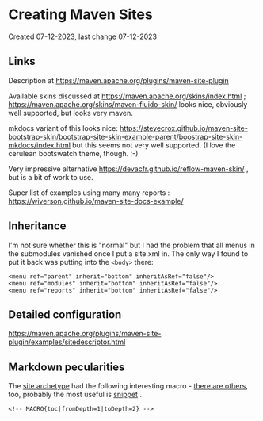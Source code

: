 # Creating Maven Sites

Created 07-12-2023, last change 07-12-2023

## Links

Description at
https://maven.apache.org/plugins/maven-site-plugin

Available skins discussed at https://maven.apache.org/skins/index.html ;
https://maven.apache.org/skins/maven-fluido-skin/ looks nice, obviously well supported, but looks very maven.

mkdocs variant of this looks nice:
https://stevecrox.github.io/maven-site-bootstrap-skin/bootstrap-site-skin-example-parent/boostrap-site-skin-mkdocs/index.html
but this seems not very well supported. (I love the cerulean bootswatch theme, though. :-)

Very impressive alternative https://devacfr.github.io/reflow-maven-skin/ , but is a bit of work to use.

Super list of examples using many many reports : https://wiverson.github.io/maven-site-docs-example/

## Inheritance

I'm not sure whether this is "normal" but I had the problem that all menus in the submodules vanished once I put a
site.xml in. The only way I found to put it back was putting into the `<body>` there:

    <menu ref="parent" inherit="bottom" inheritAsRef="false"/>
    <menu ref="modules" inherit="bottom" inheritAsRef="false"/>
    <menu ref="reports" inherit="bottom" inheritAsRef="false"/>

## Detailed configuration

https://maven.apache.org/plugins/maven-site-plugin/examples/sitedescriptor.html

## Markdown pecularities

The [site archetype](https://maven.apache.org/archetypes/maven-archetype-site/summary.html) had the following
interesting macro - [there are others](https://maven.apache.org/doxia/macros/index.html), too, probably the most
useful is [snippet](https://maven.apache.org/doxia/macros/index.html#Snippet_Macro) .

    <!-- MACRO{toc|fromDepth=1|toDepth=2} -->
